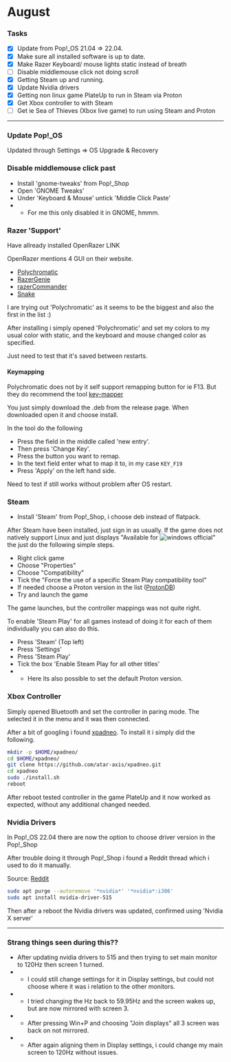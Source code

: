 # August

### Tasks
- [X] Update from Pop!_OS 21.04 => 22.04.
- [X] Make sure all installed software is up to date.
- [X] Make Razer Keyboard/ mouse lights static instead of breath
- [ ] Disable middlemouse click not doing scroll
- [X] Getting Steam up and running.
- [X] Update Nvidia drivers
- [X] Getting non linux game PlateUp to run in Steam via Proton
- [X] Get Xbox controller to with Steam
- [ ] Get ie Sea of Thieves (Xbox live game) to run using Steam and Proton

---

### Update Pop!_OS
Updated through Settings => OS Upgrade & Recovery 

### Disable middlemouse click past
* Install 'gnome-tweaks' from Pop!_Shop
* Open 'GNOME Tweaks'
* Under 'Keyboard & Mouse' untick 'Middle Click Paste'
* * For me this only disabled it in GNOME, hmmm.

### Razer 'Support'
Have allready installed OpenRazer LINK

OpenRazer mentions 4 GUI on their website.
* [Polychromatic](https://polychromatic.app/)
* [RazerGenie](https://github.com/z3ntu/RazerGenie)
* [razerCommander](https://gitlab.com/gabmus/razercommander)
* [Snake](http://bithatch.co.uk/snake.html)

I are trying out 'Polychromatic' as it seems to be the biggest and also the first in the list :)

After installing i simply opened 'Polychromatic' and set my colors to my usual color with static, and the keyboard and mouse changed color as specified.

Just need to test that it's saved between restarts.

#### Keymapping
Polychromatic does not by it self support remapping button for ie F13.
But they do recommend the tool [key-mapper](https://github.com/sezanzeb/input-remapper)

You just simply download the .deb from the release page.
When downloaded open it and choose install.

In the tool do the following
* Press the field in the middle called 'new entry'.
* Then press 'Change Key'.
* Press the button you want to remap.
* In the text field enter what to map it to, in my case `KEY_F19`
* Press 'Apply' on the left hand side.

Need to test if still works without problem after OS restart.

### Steam
* Install 'Steam' from Pop!_Shop, i choose deb instead of flatpack.

After Steam have been installed, just sign in as usually.
If the game does not natively support Linux and just displays "Available for ![windows official](https://cdn.emojidex.com/emoji/px32/windows_official.png?1618818637 "windows official")" the just do the following simple steps.

* Right click game
* Choose "Properties"
* Choose "Compatibility"
* Tick the "Force the use of a specific Steam Play compatibility tool"
* If needed choose a Proton version in the list ([ProtonDB](https://www.protondb.com/))
* Try and launch the game

The game launches, but the controller mappings was not quite right.

To enable 'Steam Play' for all games instead of doing it for each of them individually you can also do this.
* Press 'Steam' (Top left)
* Press 'Settings'
* Press 'Steam Play'
* Tick the box 'Enable Steam Play for all other titles'
* * Here its also possible to set the default Proton version.

### Xbox Controller
Simply opened Bluetooth and set the controller in paring mode.
The selected it in the menu and it was then connected.

After a bit of googling i found [xpadneo](https://github.com/atar-axis/xpadneo).
To install it i simply did the following.
```bash
mkdir -p $HOME/xpadneo/
cd $HOME/xpadneo/
git clone https://github.com/atar-axis/xpadneo.git
cd xpadneo
sudo ./install.sh
reboot
```

After reboot tested controller in the game PlateUp and it now worked as expected, without any additional changed needed.


### Nvidia Drivers
In Pop!_OS 22.04 there are now the option to choose driver version in the Pop!_Shop

After trouble doing it through Pop!_Shop i found a Reddit thread which i used to do it manually.

Source: [Reddit](https://www.reddit.com/r/pop_os/comments/t0pqvp/nvidia_upgrade_help_drivers_now_downgradable/)
```bash
sudo apt purge --autoremove '*nvidia*' '*nvidia*:i386'
sudo apt install nvidia-driver-515
```

Then after a reboot the Nvidia drivers was updated, confirmed using 'Nvidia X server'

---

### Strang things seen during this??
* After updating nvidia drivers to 515 and then trying to set main monitor to 120Hz then screen 1 turned.
* * I could still change settings for it in Display settings, but could not choose where it was i relation to the other monitors.
* * I tried changing the Hz back to 59.95Hz and the screen wakes up, but are now mirrored with screen 3.
* * After pressing Win+P and choosing "Join displays" all 3 screen was back on not mirrored.
* * After again aligning them in Display settings, i could change my main screen to 120Hz without issues.